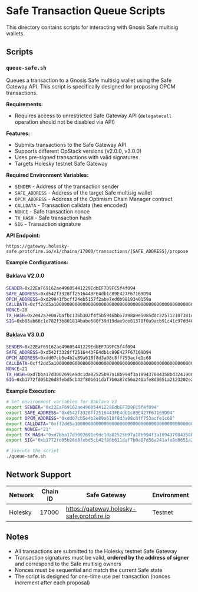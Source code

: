# Safe Transaction Queue Scripts

This directory contains scripts for interacting with Gnosis Safe multisig wallets.

## Scripts

### `queue-safe.sh`

Queues a transaction to a Gnosis Safe multisig wallet using the Safe Gateway API. This script is specifically designed for proposing OPCM transactions.

**Requirements:**
- Requires access to unrestricted Safe Gateway API (`delegatecall` operation should not be disabled via API)

**Features:**
- Submits transactions to the Safe Gateway API
- Supports different OpStack versions (v2.0.0, v3.0.0)
- Uses pre-signed transactions with valid signatures
- Targets Holesky testnet Safe Gateway

**Required Environment Variables:**
- `SENDER` - Address of the transaction sender
- `SAFE_ADDRESS` - Address of the target Safe multisig wallet
- `OPCM_ADDRESS` - Address of the Optimism Chain Manager contract
- `CALLDATA` - Transaction calldata (hex encoded)
- `NONCE` - Safe transaction nonce
- `TX_HASH` - Safe transaction hash
- `SIG` - Transaction signature

**API Endpoint:**
```
https://gateway.holesky-safe.protofire.io/v1/chains/17000/transactions/{SAFE_ADDRESS}/propose
```

**Example Configurations:**

#### Baklava V2.0.0
```bash
SENDER=0x22EaF69162ae49605441229EdbEF7D9FC5f4f094
SAFE_ADDRESS=0xd542f3328ff2516443FE4db1c89E427F67169D94
OPCM_ADDRESS=0xd29841fbcff24eb5157f2abe7ed0b9819340159a
CALLDATA=0xff2dd5a1000000000000000000000000000000000000000000000000000000000000002000000000000000000000000000000000000000000000000000000000000000010000000000000000000000003ee24bf404e4a5d27a437d910f56e1ed999b1de8000000000000000000000000bf101bd81fb69ab00ab261465454df1a171726bf03b357b30095022ecbb44ef00d1de19df39cf69ee92a60683a6be2c6f8fe6a3e
NONCE=20
TX_HASH=0x2e42a7e0a7bafbc136b302f4f5b5946bb57a98a9e5085ddc225712107381c3e2
SIG=0xb85ab66c1e782f3b801814babe680f39d19dae9ce81378f0a9acb91c41c97dd40f071f2c4f48ceb3a28f633446f9db9c15298adc2d7353d324c20f03613139f51c
```

#### Baklava V3.0.0
```bash
SENDER=0x22EaF69162ae49605441229EdbEF7D9FC5f4f094
SAFE_ADDRESS=0xd542f3328ff2516443FE4db1c89E427F67169D94
OPCM_ADDRESS=0xdd07cb5e4b2e89a618f8d3a08c8ff753acfe1c68
CALLDATA=0xff2dd5a1000000000000000000000000000000000000000000000000000000000000002000000000000000000000000000000000000000000000000000000000000000010000000000000000000000003ee24bf404e4a5d27a437d910f56e1ed999b1de8000000000000000000000000bf101bd81fb69ab00ab261465454df1a171726bf034b32d11f017711ce7122ac71d87b1c6cc73e10a0dbd957d8b27f6360acaf8f
NONCE=21
TX_HASH=0xd7bba17d3002691e9dc1da82525b97a18b994f3a189437084358bd3241900731
SIG=0xb1772fd05b26d8febd5cb42f80b611daf7b0a87d56a241afe8d8651a2123202e2da073667efaecff7373fb8cd367306d2cb50d324ce98736ea41579b4cbf90171c
```

**Example Execution:**
```bash
# Set environment variables for Baklava V3
export SENDER="0x22EaF69162ae49605441229EdbEF7D9FC5f4f094"
export SAFE_ADDRESS="0xd542f3328ff2516443FE4db1c89E427F67169D94"
export OPCM_ADDRESS="0xdd07cb5e4b2e89a618f8d3a08c8ff753acfe1c68"
export CALLDATA="0xff2dd5a1000000000000000000000000000000000000000000000000000000000000002000000000000000000000000000000000000000000000000000000000000000010000000000000000000000003ee24bf404e4a5d27a437d910f56e1ed999b1de8000000000000000000000000bf101bd81fb69ab00ab261465454df1a171726bf034b32d11f017711ce7122ac71d87b1c6cc73e10a0dbd957d8b27f6360acaf8f"
export NONCE="21"
export TX_HASH="0xd7bba17d3002691e9dc1da82525b97a18b994f3a189437084358bd3241900731"
export SIG="0xb1772fd05b26d8febd5cb42f80b611daf7b0a87d56a241afe8d8651a2123202e2da073667efaecff7373fb8cd367306d2cb50d324ce98736ea41579b4cbf90171c"

# Execute the script
./queue-safe.sh
```

## Network Support

| Network | Chain ID | Safe Gateway | Environment |
|---------|----------|--------------|-------------|
| Holesky | 17000 | https://gateway.holesky-safe.protofire.io | Testnet |

## Notes

- All transactions are submitted to the Holesky testnet Safe Gateway
- Transaction signatures must be valid, **ordered by the address of signer** and correspond to the Safe multisig owners
- Nonces must be sequential and match the current Safe state
- The script is designed for one-time use per transaction (nonces increment after each proposal)
